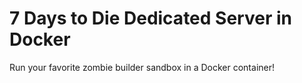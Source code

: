 7 Days to Die Dedicated Server in Docker
========================================

Run your favorite zombie builder sandbox in a Docker container!
